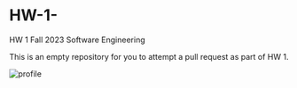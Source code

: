 # HW-1-

HW 1 Fall 2023 Software Engineering 

This is an empty repository for you to attempt a pull request as part of HW 1.



![profile](https://github.com/ShrihariMaheshwari/HW-1-/assets/35663610/036eda26-87bb-42e0-a313-70226f3937b3)
